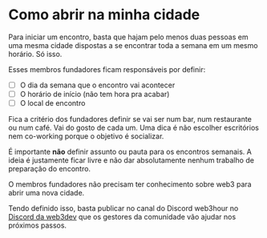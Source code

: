 # Como abrir na minha cidade

Para iniciar um encontro, basta que hajam pelo menos duas pessoas em uma mesma cidade dispostas a se encontrar toda a semana em um mesmo horário. Só isso.

Esses membros fundadores ficam responsáveis por definir:

* [ ] O dia da semana que o encontro vai acontecer
* [ ] O horário de início (não tem hora pra acabar)
* [ ] O local de encontro

Fica a critério dos fundadores definir se vai ser num bar, num restaurante ou num café. Vai do gosto de cada um. Uma dica é não escolher escritórios nem co-working porque o objetivo é socializar.

É importante **não** definir assunto ou pauta para os encontros semanais. A ideia é justamente ficar livre e não dar absolutamente nenhum trabalho de preparação do encontro.

O membros fundadores não precisam ter conhecimento sobre web3 para abrir uma nova cidade.

Tendo definido isso, basta publicar no canal do Discord web3hour no [Discord da web3dev](https://discord.web3dev.com.br) que os gestores da comunidade vão ajudar nos próximos passos.



